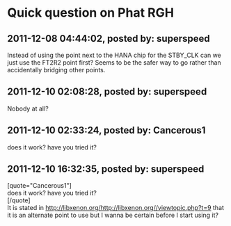 # Quick question on Phat RGH

## 2011-12-08 04:44:02, posted by: superspeed

Instead of using the point next to the HANA chip for the STBY\_CLK can we just use the FT2R2 point first? Seems to be the safer way to go rather than accidentally bridging other points.

## 2011-12-10 02:08:28, posted by: superspeed

Nobody at all?

## 2011-12-10 02:33:24, posted by: Cancerous1

does it work? have you tried it?

## 2011-12-10 16:32:35, posted by: superspeed

[quote="Cancerous1"]  
 does it work? have you tried it?  
 [/quote]  
 It is stated in http://libxenon.org/http://libxenon.org//viewtopic.php?t=9 that it is an alternate point to use but I wanna be certain before I start using it?